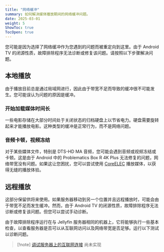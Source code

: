```yaml
---
title: "网络缓冲"
summary: 如何解决媒体播放期间的网络缓冲问题。
date: 2025-03-01
weight: 5
ShowToc: true
TocOpen: true
---
```


您可能是因为选择了网络缓冲作为您遇到的问题而被重定向到这里。由于 Android TV 的闭源性质，故障排除程序无法诊断或修复该问题。请按照以下步骤解决问题。

## 本地播放
由于播放目前总是通过局域网进行，因此由于带宽不足而导致的缓冲很不可能发生。您可能误认为问题的原因是缓冲。
### 开始加载媒体时间长
一些电影存储在大部分时间处于关闭状态的归档硬盘上以节省电力。硬盘需要旋转起来才能播放电影。这种类型的缓冲是正常行为，而不是网络问题。
### 音频卡顿，视频冻结
对于某些媒体文件，特别是 DTS-HD MA 音频，您可能会遇到音频或视频冻结或卡顿。这是由于 Android 中的 Problematics Box R 4K Plus 无法修复的问题，网络带宽没有问题。如果这让您困扰，您可以尝试使用 [CoreELEC](posts/tvbox/coreelec) 播放媒体，以获得无缝的播放体验。

## 远程播放
这部分保留供将来使用。如果服务器移动到另一个位置并且远程播放时，可能会由于带宽不足而发生缓冲。然而，由于 Android TV 的闭源性质，故障排除程序无法诊断或修复该问题。但您可以尝试手动诊断。

由于故障排除程序运行在与 Jellyfin 服务器相同的机器上，它将能够执行一些基本检查，以查看服务器是否可以从互联网访问以及网络带宽是否足够。运行以下测试以诊断问题。

> [!note] [调试服务器上的互联网连接](http://backend-server/not-implented)
> 尚未实现

